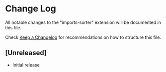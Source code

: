 # Change Log
All notable changes to the "imports-sorter" extension will be documented in this file.

Check [Keep a Changelog](http://keepachangelog.com/) for recommendations on how to structure this file.

## [Unreleased]
- Initial release